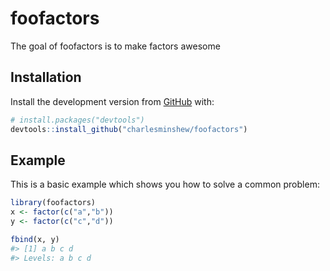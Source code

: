 
<!-- README.md is generated from README.Rmd. Please edit that file -->

# foofactors

<!-- badges: start -->

<!-- badges: end -->

The goal of foofactors is to make factors awesome

## Installation

Install the development version from [GitHub](https://github.com/) with:

``` r
# install.packages("devtools")
devtools::install_github("charlesminshew/foofactors")
```

## Example

This is a basic example which shows you how to solve a common problem:

``` r
library(foofactors)
x <- factor(c("a","b"))
y <- factor(c("c","d"))

fbind(x, y)
#> [1] a b c d
#> Levels: a b c d
```
